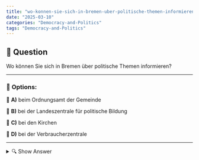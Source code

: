 ```yaml
---
title: "wo-konnen-sie-sich-in-bremen-uber-politische-themen-informieren"
date: "2025-03-10"
categories: "Democracy-and-Politics"
tags: "Democracy-and-Politics"
---
```


## 📌 **Question**

Wo können Sie sich in Bremen über politische Themen informieren?



---

### 📝 **Options:**

🔘 **A)** beim Ordnungsamt der Gemeinde

🔘 **B)** bei der Landeszentrale für politische Bildung

🔘 **C)** bei den Kirchen

🔘 **D)** bei der Verbraucherzentrale

---

<details>
  <summary>🔍 Show Answer</summary>

  <p>
💡  <b>Correct Answer:</b>  b
  </p>
  <p>
    📖<b>Explanation:</b>
    In Bremen möchten Bürgerinnen und Bürger sich regelmäßig über politische Entwicklungen und Themen informieren, um aktiv am gesellschaftlichen Leben teilzunehmen. Es gibt verschiedene Institutionen und Organisationen, die Informationsangebote und Bildungsprogramme bereitstellen. Diese reichen von staatlichen Stellen über Bildungszentren bis hin zu zivilgesellschaftlichen Einrichtungen. Durch den Zugang zu zuverlässigen Informationsquellen können Einwohner besser verstehen, wie politische Prozesse funktionieren und wie sie sich einbringen können.

**Frage:** Wo können Sie sich in Bremen über politische Themen informieren?

a: beim Ordnungsamt der Gemeinde  
b: bei der Landeszentrale für politische Bildung  
c: bei den Kirchen  
d: bei der Verbraucherzentrale
  </p>
</details>
